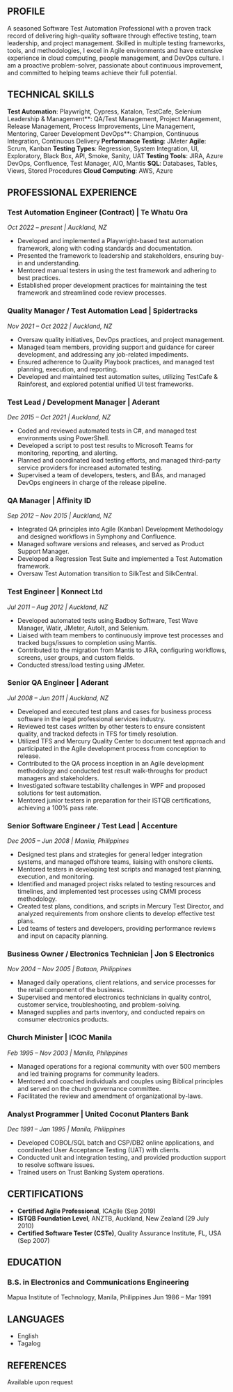 ## PROFILE

A seasoned Software Test Automation Professional with a proven track record of delivering high-quality software through effective testing, team leadership, and project management. Skilled in multiple testing frameworks, tools, and methodologies, I excel in Agile environments and have extensive experience in cloud computing, people management, and DevOps culture. I am a proactive problem-solver, passionate about continuous improvement, and committed to helping teams achieve their full potential.

## TECHNICAL SKILLS

**Test Automation**: Playwright, Cypress, Katalon, TestCafe, Selenium
Leadership & Management**: QA/Test Management, Project Management, Release Management, Process Improvements, Line Management, Mentoring, Career Development
DevOps**: Champion, Continuous Integration, Continuous Delivery
**Performance Testing**: JMeter
**Agile**: Scrum, Kanban
**Testing Types**: Regression, System Integration, UI, Exploratory, Black Box, API, Smoke, Sanity, UAT
**Testing Tools**: JIRA, Azure DevOps, Confluence, Test Manager, AIO, Mantis
**SQL**: Databases, Tables, Views, Stored Procedures
**Cloud Computing**: AWS, Azure

## PROFESSIONAL EXPERIENCE

### Test Automation Engineer (Contract) | Te Whatu Ora

_Oct 2022 – present | Auckland, NZ_

-   Developed and implemented a Playwright-based test automation framework, along with coding standards and documentation.
-   Presented the framework to leadership and stakeholders, ensuring buy-in and understanding.
-   Mentored manual testers in using the test framework and adhering to best practices.
-   Established proper development practices for maintaining the test framework and streamlined code review processes.

### Quality Manager / Test Automation Lead | Spidertracks

_Nov 2021 – Oct 2022 | Auckland, NZ_

-   Oversaw quality initiatives, DevOps practices, and project management.
-   Managed team members, providing support and guidance for career development, and addressing any job-related impediments.
-   Ensured adherence to Quality Playbook practices, and managed test planning, execution, and reporting.
-   Developed and maintained test automation suites, utilizing TestCafe & Rainforest, and explored potential unified UI test frameworks.

### Test Lead / Development Manager | Aderant

_Dec 2015 – Oct 2021 | Auckland, NZ_

-   Coded and reviewed automated tests in C#, and managed test environments using PowerShell.
-   Developed a script to post test results to Microsoft Teams for monitoring, reporting, and alerting.
-   Planned and coordinated load testing efforts, and managed third-party service providers for increased automated testing.
-   Supervised a team of developers, testers, and BAs, and managed DevOps engineers in charge of the release pipeline.

### QA Manager | Affinity ID

_Sep 2012 – Nov 2015 | Auckland, NZ_

-   Integrated QA principles into Agile (Kanban) Development Methodology and designed workflows in Symphony and Confluence.
-   Managed software versions and releases, and served as Product Support Manager.
-   Developed a Regression Test Suite and implemented a Test Automation framework.
-   Oversaw Test Automation transition to SilkTest and SilkCentral.

### Test Engineer | Konnect Ltd

_Jul 2011 – Aug 2012 | Auckland, NZ_

-   Developed automated tests using Badboy Software, Test Wave Manager, Watir, JMeter, AutoIt, and Selenium.
-   Liaised with team members to continuously improve test processes and tracked bugs/issues to completion using Mantis.
-   Contributed to the migration from Mantis to JIRA, configuring workflows, screens, user groups, and custom fields.
-   Conducted stress/load testing using JMeter.

### Senior QA Engineer | Aderant

_Jul 2008 – Jun 2011 | Auckland, NZ_

-   Developed and executed test plans and cases for business process software in the legal professional services industry.
-   Reviewed test cases written by other testers to ensure consistent quality, and tracked defects in TFS for timely resolution.
-   Utilized TFS and Mercury Quality Center to document test approach and participated in the Agile development process from conception to release.
-   Contributed to the QA process inception in an Agile development methodology and conducted test result walk-throughs for product managers and stakeholders.
-   Investigated software testability challenges in WPF and proposed solutions for test automation.
-   Mentored junior testers in preparation for their ISTQB certifications, achieving a 100% pass rate.

### Senior Software Engineer / Test Lead | Accenture

_Dec 2005 – Jun 2008 | Manila, Philippines_

-   Designed test plans and strategies for general ledger integration systems, and managed offshore teams, liaising with onshore clients.
-   Mentored testers in developing test scripts and managed test planning, execution, and monitoring.
-   Identified and managed project risks related to testing resources and timelines, and implemented test processes using CMMI process methodology.
-   Created test plans, conditions, and scripts in Mercury Test Director, and analyzed requirements from onshore clients to develop effective test plans.
-   Led teams of testers and developers, providing performance reviews and input on capacity planning.

### Business Owner / Electronics Technician | Jon S Electronics

_Nov 2004 – Nov 2005 | Bataan, Philippines_

-   Managed daily operations, client relations, and service processes for the retail component of the business.
-   Supervised and mentored electronics technicians in quality control, customer service, troubleshooting, and problem-solving.
-   Managed supplies and parts inventory, and conducted repairs on consumer electronics products.

### Church Minister | ICOC Manila

_Feb 1995 – Nov 2003 | Manila, Philippines_

-   Managed operations for a regional community with over 500 members and led training programs for community leaders.
-   Mentored and coached individuals and couples using Biblical principles and served on the church governance committee.
-   Facilitated the review and amendment of organizational by-laws.

### Analyst Programmer | United Coconut Planters Bank

_Dec 1991 – Jan 1995 | Manila, Philippines_

-   Developed COBOL/SQL batch and CSP/DB2 online applications, and coordinated User Acceptance Testing (UAT) with clients.
-   Conducted unit and integration testing, and provided production support to resolve software issues.
-   Trained users on Trust Banking System operations.

## CERTIFICATIONS

-   **Certified Agile Professional**, ICAgile (Sep 2019)
-   **ISTQB Foundation Level**, ANZTB, Auckland, New Zealand (29 July 2010)
-   **Certified Software Tester (CSTe)**, Quality Assurance Institute, FL, USA (Sep 2007)

## EDUCATION

### B.S. in Electronics and Communications Engineering

Mapua Institute of Technology, Manila, Philippines
Jun 1986 – Mar 1991

## LANGUAGES

-   English
-   Tagalog

## REFERENCES

Available upon request
